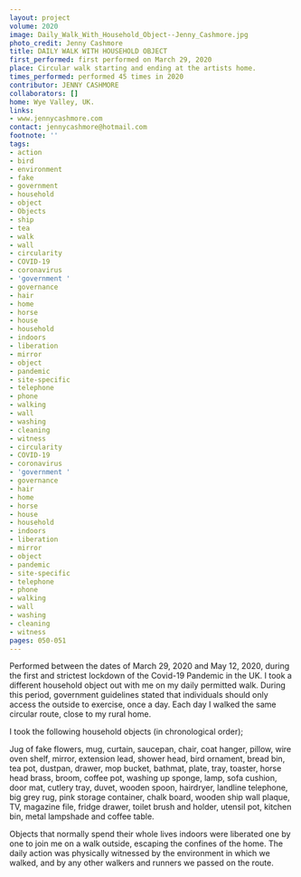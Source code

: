 ```yaml
---
layout: project
volume: 2020
image: Daily_Walk_With_Household_Object--Jenny_Cashmore.jpg
photo_credit: Jenny Cashmore
title: DAILY WALK WITH HOUSEHOLD OBJECT
first_performed: first performed on March 29, 2020
place: Circular walk starting and ending at the artists home.
times_performed: performed 45 times in 2020
contributor: JENNY CASHMORE
collaborators: []
home: Wye Valley, UK.
links:
- www.jennycashmore.com
contact: jennycashmore@hotmail.com
footnote: ''
tags:
- action
- bird
- environment
- fake
- government
- household
- object
- Objects
- ship
- tea
- walk
- wall
- circularity
- COVID-19
- coronavirus
- 'government '
- governance
- hair
- home
- horse
- house
- household
- indoors
- liberation
- mirror
- object
- pandemic
- site-specific
- telephone
- phone
- walking
- wall
- washing
- cleaning
- witness
- circularity
- COVID-19
- coronavirus
- 'government '
- governance
- hair
- home
- horse
- house
- household
- indoors
- liberation
- mirror
- object
- pandemic
- site-specific
- telephone
- phone
- walking
- wall
- washing
- cleaning
- witness
pages: 050-051
---
```


Performed between the dates of March 29, 2020 and May 12, 2020, during the first and strictest lockdown of the Covid-19 Pandemic in the UK. I took a different household object out with me on my daily permitted walk. During this period, government guidelines stated that individuals should only access the outside to exercise, once a day. Each day I walked the same circular route, close to my rural home. 

I took the following household objects (in chronological order);

Jug of fake flowers, mug, curtain, saucepan, chair, coat hanger, pillow, wire oven shelf, mirror, extension lead, shower head, bird ornament, bread bin, tea pot, dustpan, drawer, mop bucket, bathmat, plate, tray, toaster, horse head brass, broom, coffee pot, washing up sponge, lamp, sofa cushion, door mat, cutlery tray, duvet, wooden spoon, hairdryer, landline telephone, big grey rug, pink storage container, chalk board, wooden ship wall plaque, TV, magazine file, fridge drawer, toilet brush and holder, utensil pot, kitchen bin, metal lampshade and coffee table.

Objects that normally spend their whole lives indoors were liberated one by one to join me on a walk outside, escaping the confines of the home. The daily action was physically witnessed by the environment in which we walked, and by any other walkers and runners we passed on the route.